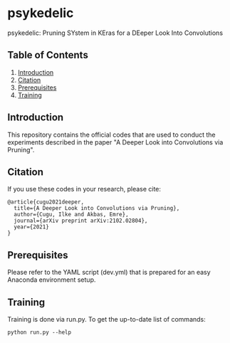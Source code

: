 # psykedelic
psykedelic: Pruning SYstem in KEras for a DEeper Look Into Convolutions

## Table of Contents

1. [Introduction](#introduction)
2. [Citation](#citation)
3. [Prerequisites](#prerequisites)
4. [Training](#training)


## Introduction

This repository contains the official codes that are used to conduct the experiments described in the paper "A Deeper Look into Convolutions via Pruning".

## Citation

If you use these codes in your research, please cite:

```
@article{cugu2021deeper,
  title={A Deeper Look into Convolutions via Pruning},
  author={Cugu, Ilke and Akbas, Emre},
  journal={arXiv preprint arXiv:2102.02804},
  year={2021}
}
```
  
## Prerequisites

Please refer to the YAML script (dev.yml) that is prepared for an easy Anaconda environment setup. 

## Training

Training is done via run.py. To get the up-to-date list of commands:
```
python run.py --help
```
